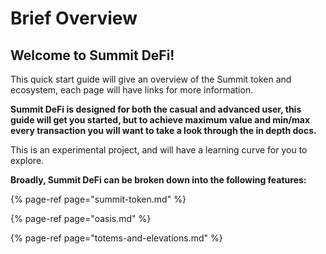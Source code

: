 # Brief Overview

## Welcome to Summit DeFi!

This quick start guide will give an overview of the Summit token and ecosystem, each page will have links for more information.

**Summit DeFi is designed for both the casual and advanced user, this guide will get you started, but to achieve maximum value and min/max every transaction you will want to take a look through the in depth docs.**

This is an experimental project, and will have a learning curve for you to explore. 

**Broadly, Summit DeFi can be broken down into the following features:**

{% page-ref page="summit-token.md" %}

{% page-ref page="oasis.md" %}

{% page-ref page="totems-and-elevations.md" %}



